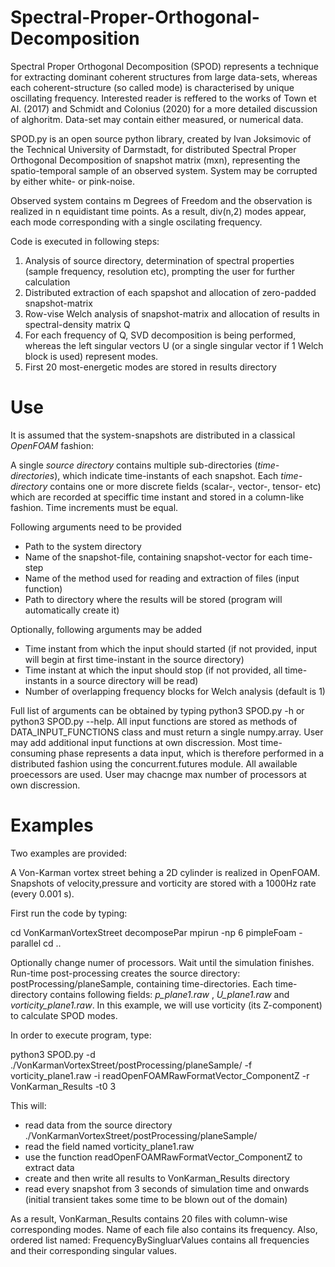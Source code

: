 # Spectral-Proper-Orthogonal-Decomposition
Spectral Proper Orthogonal Decomposition (SPOD) represents a technique for extracting dominant coherent structures from large data-sets, whereas each coherent-structure (so called mode) is characterised by unique oscillating frequency. Interested reader is reffered to the works of Town et Al. (2017) and Schmidt and Colonius (2020) for a more detailed discussion of alghoritm. Data-set may contain either measured, or numerical data. 

SPOD.py is an open source python library, created by Ivan Joksimovic of the Technical University of Darmstadt,  for distributed Spectral Proper Orthogonal Decomposition of snapshot matrix (mxn), representing the spatio-temporal sample of an observed system. System may be corrupted by either white- or pink-noise.

Observed system contains m Degrees of Freedom and the observation is realized in n equidistant time points. As a result, div(n,2) modes appear, each mode corresponding with a single oscilating frequency. 

Code is executed in following steps:

1) Analysis of source directory, determination of spectral properties (sample frequency, resolution etc), prompting the user for further calculation
2) Distributed extraction of each spapshot and allocation of zero-padded snapshot-matrix 
3) Row-vise Welch analysis of snapshot-matrix and allocation of results in spectral-density matrix Q
4) For each frequency of Q, SVD decomposition is being performed, whereas the left singular vectors U (or a single singular vector if 1 Welch block is used) represent modes.
5) First 20 most-energetic modes are stored in results directory

# Use
It is assumed that the system-snapshots are distributed in a classical *OpenFOAM* fashion: 

A single *source directory* contains multiple sub-directories (*time-directories*), which indicate time-instants of each snapshot. Each *time-directory* contains one or more discrete fields (scalar-, vector-, tensor- etc) which are recorded at speciffic time instant and stored in a column-like fashion. Time increments must be equal. 


Following arguments need to be provided
- Path to the system directory
- Name of the snapshot-file, containing snapshot-vector for each time-step
- Name of the method used for reading and extraction of files (input function)
- Path to directory where the results will be stored (program will automatically create it)

Optionally, following arguments may be added
- Time instant from which the input should started (if not provided, input will begin at first time-instant in the source directory)
- Time instant at which the input should stop (if not provided, all time-instants in a source directory will be read)
- Number of overlapping frequency blocks for Welch analysis (default is 1)

Full list of arguments can be obtained by typing python3 SPOD.py -h or python3 SPOD.py --help. All input functions are stored as methods of DATA_INPUT_FUNCTIONS class and must return a single numpy.array. User may add additional input functions at own discression. Most time-consuming phase represents a data input, which is therefore performed in a distributed fashion using the concurrent.futures module. All awailable proecessors are used. User may chacnge max number of processors at own discression. 


# Examples 

Two examples are provided:

A Von-Karman vortex street behing a 2D cylinder is realized in OpenFOAM. Snapshots of velocity,pressure and vorticity are stored with a 1000Hz rate (every 0.001 s). 

First run the code by typing:

cd VonKarmanVortexStreet
decomposePar 
mpirun -np 6 pimpleFoam -parallel
cd ..

Optionally change numer of processors. Wait until the simulation finishes. Run-time post-processing creates the source directory: postProcessing/planeSample, containing time-directories. Each time-directory contains following fields: *p_plane1.raw* , *U_plane1.raw* and *vorticity_plane1.raw*. In this example, we will use vorticity (its Z-component) to calculate SPOD modes. 

In order to execute program, type: 

python3 SPOD.py -d ./VonKarmanVortexStreet/postProcessing/planeSample/ -f vorticity_plane1.raw -i readOpenFOAMRawFormatVector_ComponentZ -r VonKarman_Results -t0 3

This will: 
- read data from the source directory ./VonKarmanVortexStreet/postProcessing/planeSample/
- read the field named vorticity_plane1.raw
- use the function readOpenFOAMRawFormatVector_ComponentZ to extract data 
- create and then write all results to VonKarman_Results directory
- read every snapshot from 3 seconds of simulation time and onwards (initial transient takes some time to be blown out of the domain)

As a result, VonKarman_Results contains 20 files with column-wise corresponding modes. Name of each file also contains its frequency. Also, ordered list named: FrequencyBySingluarValues contains all frequencies and their corresponding singular values. 





